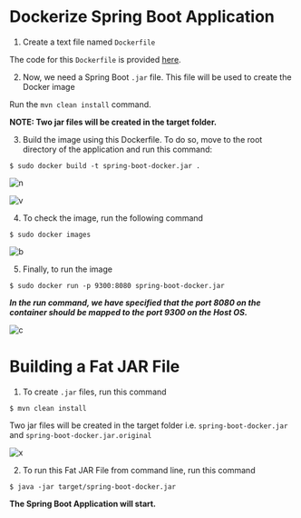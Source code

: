 # Dockerize Spring Boot Application

1. Create a text file named ```Dockerfile```

The code for this ```Dockerfile``` is provided [here](https://github.com/prernablr92/movie-search/blob/master/Dockerfile).


2. Now, we need a Spring Boot ```.jar``` file. This file will be used to create the Docker image

Run the ```mvn clean install``` command.

**NOTE: Two jar files will be created in the target folder.**

3. Build the image using this Dockerfile. To do so, move to the root directory of the application and run this command:

```$ sudo docker build -t spring-boot-docker.jar .```

![n](https://user-images.githubusercontent.com/46423346/81941819-f01b7680-9616-11ea-9feb-0950b93f9a60.png)


![v](https://user-images.githubusercontent.com/46423346/81942248-83ed4280-9617-11ea-9082-370e1b229407.png)

4. To check the image, run the following command

```$ sudo docker images```

![b](https://user-images.githubusercontent.com/46423346/81942405-b39c4a80-9617-11ea-8311-1202dcc3cf34.png)

5. Finally, to run the image

```$ sudo docker run -p 9300:8080 spring-boot-docker.jar```

***In the run command, we have specified that the port 8080 on the container should be mapped to the port 9300 on the Host OS.***

![c](https://user-images.githubusercontent.com/46423346/81942724-20174980-9618-11ea-8fe6-2f0aa05c38a9.png)


# Building a Fat JAR File


1. To create ```.jar``` files, run this command

```$ mvn clean install```

Two jar files will be created in the target folder i.e. ```spring-boot-docker.jar``` and ```spring-boot-docker.jar.original```

![x](https://user-images.githubusercontent.com/46423346/81943487-117d6200-9619-11ea-83ff-0069cd29953d.png)

2. To run this Fat JAR File from command line, run this command

```$ java -jar target/spring-boot-docker.jar```

**The Spring Boot Application will start.**

